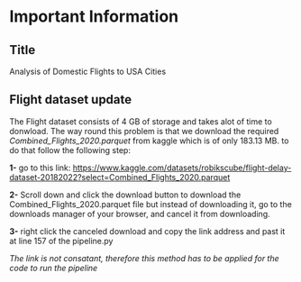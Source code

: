 # Important Information

## Title
Analysis of Domestic Flights to USA Cities

## Flight dataset update
The Flight dataset consists of 4 GB of storage and takes alot of time to donwload. The way round this problem is that we download the required _Combined_Flights_2020.parquet_ from kaggle which is of only 183.13 MB. to do that follow the following step:

__1-__ go to this link: https://www.kaggle.com/datasets/robikscube/flight-delay-dataset-20182022?select=Combined_Flights_2020.parquet

__2-__ Scroll down and click the download button to download the Combined_Flights_2020.parquet file but instead of downloading it, go to the downloads manager of your browser, and cancel it from downloading.

__3-__ right click the canceled download and copy the link address and past it at line 157 of the pipeline.py

*The link is not consatant, therefore this method has to be applied for the code to run the pipeline*